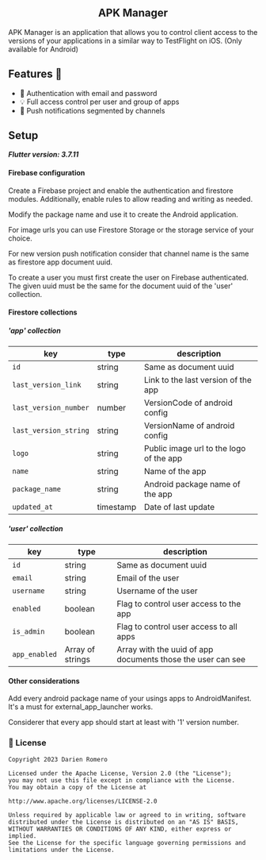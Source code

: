 <h2 align="center">APK Manager</h2>

APK Manager is an application that allows you to control client access to the versions of your applications in a similar way to TestFlight on iOS. (Only available for Android)

## Features 🌟

- 🔐 Authentication with email and password
- 💡 Full access control per user and group of apps
- 🔔 Push notifications segmented by channels

## Setup

***Flutter version: 3.7.11***

#### Firebase configuration

Create a Firebase project and enable the authentication and firestore modules. Additionally, enable rules to allow reading and writing as needed.

Modify the package name and use it to create the Android application.

For image urls you can use Firestore Storage or the storage service of your choice.

For new version push notification consider that channel name is the same as firestore app document uuid.

To create a user you must first create the user on Firebase authenticated. The given uuid must be the same for the document uuid of the 'user' collection.

#### Firestore collections

##### 'app' collection

| key                    | type      | description                              |
| ---------------------- | --------- | ---------------------------------------- |
| `id`                   | string    | Same as document uuid                    | 
| `last_version_link`    | string    | Link to the last version of the app      |
| `last_version_number`  | number    | VersionCode of android config            |
| `last_version_string`  | string    | VersionName of android config            |
| `logo`                 | string    | Public image url to the logo of the app  |
| `name`                 | string    | Name of the app                          |
| `package_name`         | string    | Android package name of the app          |
| `updated_at`           | timestamp | Date of last update                      |

##### 'user' collection

| key           | type             | description                                                  |
| ------------- | ---------------- | -----------------------------------------------------------  |
| `id`          | string           | Same as document uuid                                        | 
| `email`       | string           | Email of the user                                            |
| `username`    | string           | Username of the user                                         |
| `enabled`     | boolean          | Flag to control user access to the app                       |
| `is_admin`     | boolean         | Flag to control user access to all apps                      |
| `app_enabled` | Array of strings | Array with the uuid of app documents those the user can see  |

#### Other considerations

Add every android package name of your usings apps to AndroidManifest. It's a must for external_app_launcher works.

Considerer that every app should start at least with '1' version number.

### 📜 License

```
Copyright 2023 Darien Romero

Licensed under the Apache License, Version 2.0 (the "License");
you may not use this file except in compliance with the License.
You may obtain a copy of the License at

http://www.apache.org/licenses/LICENSE-2.0

Unless required by applicable law or agreed to in writing, software
distributed under the License is distributed on an "AS IS" BASIS,
WITHOUT WARRANTIES OR CONDITIONS OF ANY KIND, either express or implied.
See the License for the specific language governing permissions and
limitations under the License.